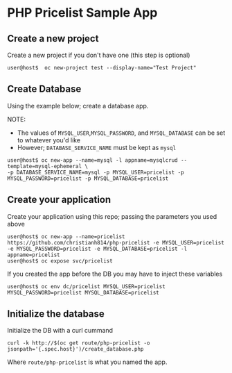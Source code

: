 # PHP Pricelist Sample App

## Create a new project

Create a new project if you don't have one (this step is optional)
```
user@host$  oc new-project test --display-name="Test Project"
```

## Create Database 

Using the example below; create a database app.

NOTE: 
  * The values of `MYSQL_USER`,`MYSQL_PASSWORD`, and `MYSQL_DATABASE` can be set to whatever you'd like
  * However; `DATABASE_SERVICE_NAME` must be kept as `mysql`

```
user@host$ oc new-app --name=mysql -l appname=mysqlcrud --template=mysql-ephemeral \ 
-p DATABASE_SERVICE_NAME=mysql -p MYSQL_USER=pricelist -p MYSQL_PASSWORD=pricelist -p MYSQL_DATABASE=pricelist
```

## Create your application

Create your application using this repo; passing the parameters you used above
```
user@host$ oc new-app --name=pricelist https://github.com/christianh814/php-pricelist -e MYSQL_USER=pricelist -e MYSQL_PASSWORD=pricelist -e MYSQL_DATABASE=pricelist -l appname=pricelist
user@host$ oc expose svc/pricelist
```

If you created the app before the DB you may have to inject these variables
```
user@host$ oc env dc/pricelist MYSQL_USER=pricelist MYSQL_PASSWORD=pricelist MYSQL_DATABASE=pricelist
```
## Initialize the database 

Initialize the DB with a curl cummand

```
curl -k http://$(oc get route/php-pricelist -o jsonpath='{.spec.host}')/create_database.php
```

Where `route/php-pricelist` is what you named the app.
